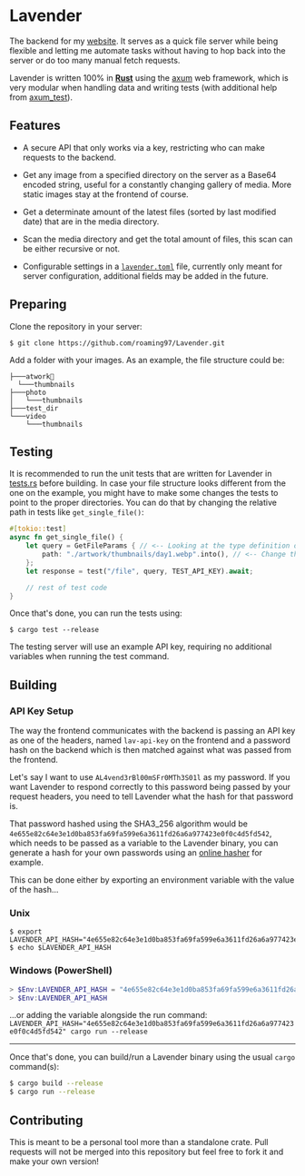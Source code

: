 # Lavender

The backend for my [website](https://roaming97.com/). It serves as a quick file server while being flexible and letting me automate tasks without having to hop back into the server or do too many manual fetch requests.

Lavender is written 100% in **[Rust](https://www.rust-lang.org/)** using the [axum](https://github.com/tokio-rs/axum) web framework, which is very modular when handling data and writing tests (with additional help from [axum_test](https://github.com/JosephLenton/axum-test)).

## Features
* A secure API that only works via a key, restricting who can make requests to the backend.

* Get any image from a specified directory on the server as a Base64 encoded string, useful for a constantly changing gallery of media. More static images stay at the frontend of course.

* Get a determinate amount of the latest files (sorted by last modified date) that are in the media directory.

* Scan the media directory and get the total amount of files, this scan can be either recursive or not.

* Configurable settings in a [`lavender.toml`](./lavender.toml) file, currently only meant for server configuration, additional fields may be added in the future.

## Preparing

Clone the repository in your server:

```shell
$ git clone https://github.com/roaming97/Lavender.git
```

Add a folder with your images. As an example, the file structure could be:
```
├───atwork📁
  └───thumbnails
├───photo
│   └───thumbnails
├───test_dir
└───video
    └───thumbnails
```

## Testing

It is recommended to run the unit tests that are written for Lavender in [tests.rs](./src/tests.rs) before building. In case your file structure looks different from the one on the example, you might have to make some changes the tests to point to the proper directories. You can do that by changing the relative path in tests like `get_single_file()`:

```rs
#[tokio::test]
async fn get_single_file() {
    let query = GetFileParams { // <-- Looking at the type definition of `GetFileParams` can help. 
        path: "./artwork/thumbnails/day1.webp".into(), // <-- Change this to your desired path.
    };
    let response = test("/file", query, TEST_API_KEY).await;

    // rest of test code
}
```

Once that's done, you can run the tests using:
```shell
$ cargo test --release
```

The testing server will use an example API key, requiring no additional variables when running the test command.

## Building

### API Key Setup

The way the frontend communicates with the backend is passing an API key as one of the headers, named `lav-api-key` on the frontend and a password hash on the backend which is then matched against what was passed from the frontend.

Let's say I want to use `AL4vend3rBl00mSFr0MTh3S01l` as my password. If you want Lavender to respond correctly to this password being passed by your request headers, you need to tell Lavender what the hash for that password is.

That password hashed using the SHA3_256 algorithm would be `4e655e82c64e3e1d0ba853fa69fa599e6a3611fd26a6a977423e0f0c4d5fd542`, which needs to be passed as a variable to the Lavender binary, you can generate a hash for your own passwords using an [online hasher](https://emn178.github.io/online-tools/sha3_256.html) for example.

This can be done either by exporting an environment variable with the value of the hash...

### Unix
```shell
$ export LAVENDER_API_HASH="4e655e82c64e3e1d0ba853fa69fa599e6a3611fd26a6a977423e0f0c4d5fd542"
$ echo $LAVENDER_API_HASH
```

### Windows (PowerShell)
```powershell
> $Env:LAVENDER_API_HASH = "4e655e82c64e3e1d0ba853fa69fa599e6a3611fd26a6a977423e0f0c4d5fd542"
> $Env:LAVENDER_API_HASH
```

...or adding the variable alongside the run command: `LAVENDER_API_HASH="4e655e82c64e3e1d0ba853fa69fa599e6a3611fd26a6a977423e0f0c4d5fd542" cargo run --release`

---

Once that's done, you can build/run a Lavender binary using the usual `cargo` command(s):
```bash
$ cargo build --release
$ cargo run --release
```

## Contributing

This is meant to be a personal tool more than a standalone crate. Pull requests will not be merged into this repository but feel free to fork it and make your own version!